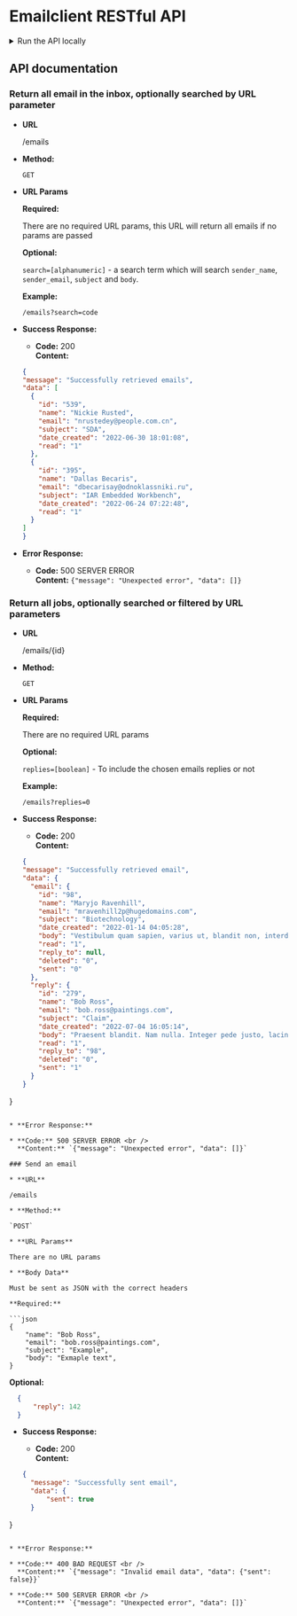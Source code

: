 # Emailclient RESTful API

<details>
<summary>Run the API locally</summary>

<p></p>
<p>
Clone this repo into your docker `html` folder:

```bash
git clone git@github.com:iO-Academy/email-client-API.git
```

Once cloned, first install the database stored in `db/emails.sql`.
Create a database named `emails`, then open the SQL file in your MySQL GUI and run all queries.

After installing the database, install the vendor code by running the following from the root of the repo:

```bash
composer install
```

To run the application locally:
```bash
composer start
```

**Do not close this terminal tab, it is a running process.**

The API will now be accessible at `http://localhost:8080/`.

That's it! Now go build something cool.
</p>
</details>

## API documentation

### Return all email in the inbox, optionally searched by URL parameter

* **URL**

  /emails

* **Method:**

  `GET`

* **URL Params**

  **Required:**

  There are no required URL params, this URL will return all emails if no params are passed

  **Optional:**

  `search=[alphanumeric]` - a search term which will search `sender_name`, `sender_email`, `subject` and `body`.

  **Example:**

  `/emails?search=code`

* **Success Response:**

    * **Code:** 200 <br />
      **Content:** <br />

  ```json
  {
  "message": "Successfully retrieved emails",
  "data": [
    {
      "id": "539",
      "name": "Nickie Rusted",
      "email": "nrustedey@people.com.cn",
      "subject": "SDA",
      "date_created": "2022-06-30 18:01:08",
      "read": "1"
    },
    {
      "id": "395",
      "name": "Dallas Becaris",
      "email": "dbecarisay@odnoklassniki.ru",
      "subject": "IAR Embedded Workbench",
      "date_created": "2022-06-24 07:22:48",
      "read": "1"
    }
  ]
  }
  ```

* **Error Response:**

    * **Code:** 500 SERVER ERROR <br />
      **Content:** `{"message": "Unexpected error", "data": []}`

### Return all jobs, optionally searched or filtered by URL parameters

* **URL**

  /emails/{id}

* **Method:**

  `GET`

* **URL Params**

  **Required:**

  There are no required URL params

  **Optional:**

  `replies=[boolean]` - To include the chosen emails replies or not

  **Example:**

  `/emails?replies=0`

* **Success Response:**

  * **Code:** 200 <br />
    **Content:** <br />

  ```json
  {
  "message": "Successfully retrieved email",
  "data": {
    "email": {
      "id": "98",
      "name": "Maryjo Ravenhill",
      "email": "mravenhill2p@hugedomains.com",
      "subject": "Biotechnology",
      "date_created": "2022-01-14 04:05:28",
      "body": "Vestibulum quam sapien, varius ut, blandit non, interdum in, ante. Vestibulum ante ipsum primis in faucibus orci luctus et ultrices posuere cubilia Curae; Duis faucibus accumsan odio. Curabitur convallis.\n\nDuis consequat dui nec nisi volutpat eleifend. Donec ut dolor. Morbi vel lectus in quam fringilla rhoncus.",
      "read": "1",
      "reply_to": null,
      "deleted": "0",
      "sent": "0"
    },
    "reply": {
      "id": "279",
      "name": "Bob Ross",
      "email": "bob.ross@paintings.com",
      "subject": "Claim",
      "date_created": "2022-07-04 16:05:14",
      "body": "Praesent blandit. Nam nulla. Integer pede justo, lacinia eget, tincidunt eget, tempus vel, pede.\n\nMorbi porttitor lorem id ligula. Suspendisse ornare consequat lectus. In est risus, auctor sed, tristique in, tempus sit amet, sem.\n\nFusce consequat. Nulla nisl. Nunc nisl.",
      "read": "1",
      "reply_to": "98",
      "deleted": "0",
      "sent": "1"
    }
  }
}
  ```

* **Error Response:**

  * **Code:** 500 SERVER ERROR <br />
    **Content:** `{"message": "Unexpected error", "data": []}`

### Send an email

* **URL**

  /emails

* **Method:**

  `POST`

* **URL Params**

  There are no URL params

* **Body Data**

Must be sent as JSON with the correct headers

  **Required:**

```json
  {
      "name": "Bob Ross",
      "email": "bob.ross@paintings.com",
      "subject": "Example",
      "body": "Exmaple text",
  }
```
  **Optional:**

```json
  {
      "reply": 142
  }
```

* **Success Response:**

    * **Code:** 200 <br />
      **Content:** <br />

  ```json
  {
    "message": "Successfully sent email",
    "data": {
        "sent": true
    }
}
  ```

* **Error Response:**

  * **Code:** 400 BAD REQUEST <br />
    **Content:** `{"message": "Invalid email data", "data": {"sent": false}}`

  * **Code:** 500 SERVER ERROR <br />
    **Content:** `{"message": "Unexpected error", "data": []}`